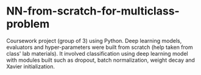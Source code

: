 # NN-from-scratch-for-multiclass-problem
Coursework project (group of 3) using Python. Deep learning models, evaluators and hyper-parameters were built from scratch (help taken from class' lab materials). It involved classification using deep learning model with modules built such as dropout, batch normalization, weight decay and Xavier initialization.
